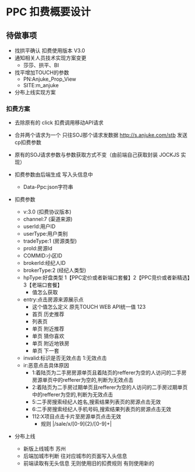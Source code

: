 # PPC 扣费概要设计

## 待做事项

* 找拱平确认 扣费使用版本 V3.0
* 通知相关人员技术实现方案变更
    * 莎莎、拱平、BI
* 找平增加TOUCH的参数
    * PN:Anjuke_Prop_View
    * SITE:m_anjuke
* 分布上线实现方案

### 扣费方案

* 去除原有的 click 扣费调用移动API请求
* 合并两个请求为一个 只往SOJ那个请求发数据  http://s.anjuke.com/stb  发送cp扣费参数
* 原有的SOJ请求参数与参数获取方式不变（由前端自己获取封装 JOCKJS 实现） 
* 扣费参数由后端生成 写入头信息中
    * Data-Ppc:json字符串

* 扣费参数
    * v:3.0 (扣费协议版本)
    * channel:7 (渠道来源)
    * userId:用户ID
    * userType:用户类别
    * tradeType:1   (房源类型)
    * proId:房源Id
    * COMMID:小区ID
    * brokerId:经纪人ID
    * brokerType:2 (经纪人类型)
    * hpType:好盘类型  1【PPC定价或者新端口套餐】2【PPC竞价或者新精选】3【老端口套餐】
        * 值怎么获取
    * entry:点击房源来源展示点
        * 这个值怎么定义 原先TOUCH WEB API统一值 123
        * 首页 历史推荐
        * 列表页
        * 单页 附近推荐
        * 单页 猜你喜欢
        * 单页 附近地铁房
        * 单页 下一套
    * invalid:标识是否无效点击 1:无效点击
    * ir:恶意点击具体原因 
        * 1:着陆页为二手房房源单页且着陆页的refferer为空的人访问的二手房房源单页中的refferer为空的,判断为无效点击
        * 2:着陆页为二手房过期单页且refferer为空的人访问的二手房过期单页中的refferer为空的,判断为无效点击
        * 5:二手房搜索经纪人姓名,搜索结果列表页的房源点击无效
        * 6:二手房搜索经纪人手机号码,搜索结果列表页的房源点击无效
        * 112:X项目点击卡片至房源单页点击无效
            * 规则 |/sale/x/[0-9]{2}/[0-9]+|

* 分布上线
    * 新版上线城市 苏州
    * 后端加城市判断 往对应城市的页面写入头信息
    * 前端读取有无头信息 无则使用旧的扣费规则 有则使用新的

